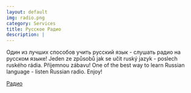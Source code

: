```yaml
---
layout: default
img: radio.png
category: Services
title: Русское Радио
description: |
---
```

Один из лучших способов учить русский язык - слушать радио на русском языке!
Jeden ze způsobů jak se učit ruský jazyk - poslech ruského rádia. Příjemnou zábavu!
One of the best way to learn Russian language - listen Russian radio. Enjoy!

[Радио](http://radio.ruhit.pro)
